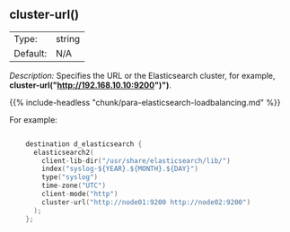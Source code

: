 ---
---
<!-- DISCLAIMER: This file is based on the syslog-ng Open Source Edition documentation https://github.com/balabit/syslog-ng-ose-guides/commit/2f4a52ee61d1ea9ad27cb4f3168b95408fddfdf2 and is used under the terms of The syslog-ng Open Source Edition Documentation License. The file has been modified by Axoflow. -->

## cluster-url()

|          |        |
| -------- | ------ |
| Type:    | string |
| Default: | N/A    |

*Description:* Specifies the URL or the Elasticsearch cluster, for example, **cluster-url("http://192.168.10.10:9200")")**.

{{% include-headless "chunk/para-elasticsearch-loadbalancing.md" %}}

For example:

```c

    destination d_elasticsearch {
      elasticsearch2(
        client-lib-dir("/usr/share/elasticsearch/lib/")
        index("syslog-${YEAR}.${MONTH}.${DAY}")
        type("syslog")
        time-zone("UTC")
        client-mode("http")
        cluster-url("http://node01:9200 http://node02:9200")
      );
    };

```

